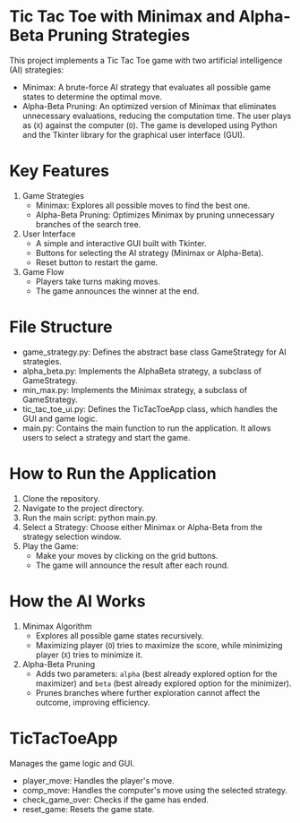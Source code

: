 # Tic Tac Toe with Minimax and Alpha-Beta Pruning Strategies
This project implements a Tic Tac Toe game with two artificial intelligence (AI) strategies:
- Minimax: A brute-force AI strategy that evaluates all possible game states to determine the optimal move.
- Alpha-Beta Pruning: An optimized version of Minimax that eliminates unnecessary evaluations, reducing the computation time.
The user plays as (`X`) against the computer (`O`). The game is developed using Python and the Tkinter library for the graphical user interface (GUI).

# Key Features
1. Game Strategies
   - Minimax: Explores all possible moves to find the best one.
   - Alpha-Beta Pruning: Optimizes Minimax by pruning unnecessary branches of the search tree.
2. User Interface
   - A simple and interactive GUI built with Tkinter.
   - Buttons for selecting the AI strategy (Minimax or Alpha-Beta).
   - Reset button to restart the game.
3. Game Flow
   - Players take turns making moves.
   - The game announces the winner at the end.

# File Structure
- game_strategy.py: Defines the abstract base class GameStrategy for AI strategies.
- alpha_beta.py: Implements the AlphaBeta strategy, a subclass of GameStrategy.
- min_max.py: Implements the Minimax strategy, a subclass of GameStrategy.
- tic_tac_toe_ui.py: Defines the TicTacToeApp class, which handles the GUI and game logic.
- main.py: Contains the main function to run the application. It allows users to select a strategy and start the game.

# How to Run the Application
1. Clone the repository.
2. Navigate to the project directory.
3. Run the main script: python main.py.
4. Select a Strategy: Choose either Minimax or Alpha-Beta from the strategy selection window.
5. Play the Game:
   - Make your moves by clicking on the grid buttons.
   - The game will announce the result after each round.

# How the AI Works
1. Minimax Algorithm
   - Explores all possible game states recursively.
   - Maximizing player (`O`) tries to maximize the score, while minimizing player (`X`) tries to minimize it.
2. Alpha-Beta Pruning
   - Adds two parameters: `alpha` (best already explored option for the maximizer) and `beta` (best already explored option for the minimizer).
   - Prunes branches where further exploration cannot affect the outcome, improving efficiency.

# TicTacToeApp
Manages the game logic and GUI.
- player_move: Handles the player's move.
- comp_move: Handles the computer's move using the selected strategy.
- check_game_over: Checks if the game has ended.
- reset_game: Resets the game state.

